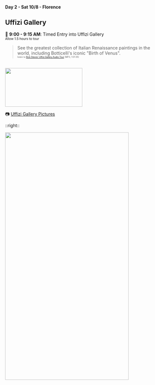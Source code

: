 #### Day 2 - Sat 10/8 - Florence
## **Uffizi Gallery**

🏰 **9:00 - 9:15 AM**: Timed Entry into Uffizi Gallery<br>
<span style="font-size:75%">Allow 1.5 hours to tour</span>

> See the greatest collection of Italian Renaissance paintings in the world, including Botticelli's iconic "Birth of Venus".<br>
<span style="font-size:50%">listen to [Rick Steves' Uffizi Gallery Audio Tour](https://podcasts.ricksteves.com/walkingtours/UffiziGallery.mp3) (MP3, 1:01:35)</span>

<br>

<img src="/birth-of-venus.jpg" height="125" width="250" style="margin:auto"/>

<br>

📷 [Uffizi Gallery Pictures](https://whimsytours.shootproof.com/gallery/19663345/album/13562717)

::right::

<img src="/uffizi-gallery-floor-plan.png" height="800" width="400" style="margin:auto"/>
